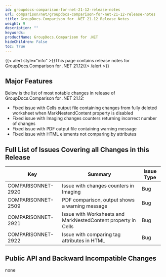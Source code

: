 ```yaml
---
id: groupdocs-comparison-for-net-21-12-release-notes
url: comparison/net/groupdocs-comparison-for-net-21-12-release-notes
title: GroupDocs.Comparison for .NET 21.12 Release Notes
weight: 9
description: ""
keywords:
productName: GroupDocs.Comparison for .NET
hideChildren: False
toc: True
---
```


{{< alert style="info" >}}This page contains release notes for GroupDocs.Comparison for .NET 21.12{{< /alert >}}

## Major Features

Below is the list of most notable changes in release of GroupDocs.Comparison for .NET 21.12:

- Fixed issue with Cells output file containing changes from fully deleted worksheet when MarkNestendContent property is disabled
- Fixed issue with Imaging changes counters returning incorrect number of changes
- Fixed issue with PDF output file containing warning message
- Fixed issue with HTML elements not comparing by attributes

## Full List of Issues Covering all Changes in this Release

| Key                | Summary                                                       | Issue Type |
| ------------------ | ------------------------------------------------------------- | ---------- |
| COMPARISONNET-2920 | Issue with changes counters in Imaging                        | Bug        |
| COMPARISONNET-2509 | PDF comparison, output shows a warning message                | Bug        |
| COMPARISONNET-2921 | Issue with Worksheets and MarkNestedContent property in Cells | Bug        |
| COMPARISONNET-2922 | Issue with comparing tag attributes in HTML                   | Bug        |

## Public API and Backward Incompatible Changes

none
